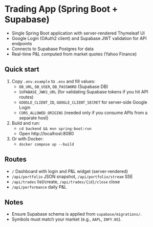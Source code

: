 # Trading App (Spring Boot + Supabase)

- Single Spring Boot application with server-rendered Thymeleaf UI
- Google Login (OAuth2 client) and Supabase JWT validation for API endpoints
- Connects to Supabase Postgres for data
- Real-time P&L computed from market quotes (Yahoo Finance)

## Quick start

1. Copy `.env.example` to `.env` and fill values:
   - `DB_URL`, `DB_USER`, `DB_PASSWORD` (Supabase DB)
   - `SUPABASE_JWKS_URL` (for validating Supabase tokens if you hit API routes)
   - `GOOGLE_CLIENT_ID`, `GOOGLE_CLIENT_SECRET` for server-side Google Login
   - `CORS_ALLOWED_ORIGINS` (needed only if you consume APIs from a separate host)
2. Build and run:
   - `cd backend && mvn spring-boot:run`
   - Open http://localhost:8080
3. Or with Docker:
   - `docker compose up --build`

## Routes
- `/` Dashboard with login and P&L widget (server-rendered)
- `/api/portfolio` JSON snapshot, `/api/portfolio/stream` SSE
- `/api/trades` list/create, `/api/trades/{id}/close` close
- `/api/performance` daily P&L

## Notes
- Ensure Supabase schema is applied from `supabase/migrations/`.
- Symbols must match your market (e.g., `AAPL`, `INFY.NS`).